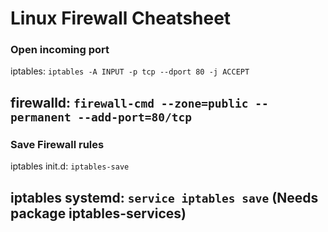 # Linux Firewall Cheatsheet

### Open incoming port

iptables: `iptables -A INPUT -p tcp --dport 80 -j ACCEPT`

firewalld: `firewall-cmd --zone=public --permanent --add-port=80/tcp`
---


### Save Firewall rules
iptables init.d: `iptables-save`

iptables systemd: `service iptables save` (Needs package iptables-services)
---